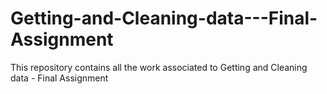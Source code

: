 # Getting-and-Cleaning-data---Final-Assignment
This repository contains all the work associated to Getting and Cleaning data - Final Assignment
